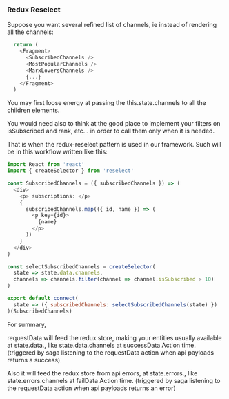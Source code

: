 ### Redux Reselect

Suppose you want several refined list of channels, ie instead of rendering all the channels:

```javascript
  return (
    <Fragment>
      <SubscribedChannels />
      <MostPopularChannels />
      <MarxLoversChannels />
      {...}
    </Fragment>
  )
```

You may first loose energy at passing the this.state.channels to all the children <SomethingChannels /> elements.

You would need also to think at the good place to implement your filters
on isSubscribed and rank, etc... in order to call them only
when it is needed.

That is when the redux-reselect pattern is used in our framework.
Such <SubscribedChannels /> will be in this workflow written like this:

```javascript
import React from 'react'
import { createSelector } from 'reselect'

const SubscribedChannels = ({ subscribedChannels }) => (
  <div>
    <p> subscriptions: </p>
    {
      subscribedChannels.map(({ id, name }) => (
        <p key={id}>
          {name}
        </p>
      ))
    }
  </div>
)

const selectSubscribedChannels = createSelector(
  state => state.data.channels,
  channels => channels.filter(channel => channel.isSubscribed > 10)
)

export default connect(
  state => ({ subscribedChannels: selectSubscribedChannels(state) })
)(SubscribedChannels)
```

For summary,

requestData will feed the redux store, making your entities usually available at state.data.<collectionName>, like state.data.channels at successData Action time.
(triggered by saga listening to the requestData action when api payloads returns a success)

Also it will feed the redux store from api errors, at state.errors.<collectionName>, like state.errors.channels at failData Action time.
(triggered by saga listening to the requestData action when api payloads returns an error)
